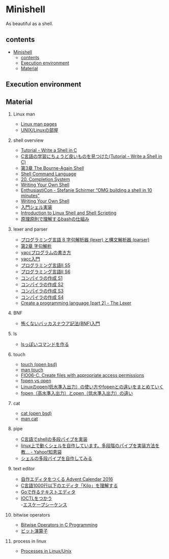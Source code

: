# Minishell

As beautiful as a shell.

## contents

- [Minishell](#minishell)
  - [contents](#contents)
  - [Execution environment](#execution-environment)
  - [Material](#material)

## Execution environment
<!-- 
```shell
Mac OS :Big Sur
$clang -v
Apple clang version 12.0.0 (clang-1200.0.32.28)
Target: x86_64-apple-darwin20.2.0
Thread model: posix
InstalledDir: /Applications/Xcode.app/Contents/Developer/Toolchains/XcodeDefault.xctoolchain/usr/bin

$zsh --version
zsh --version
zsh 5.8 (x86_64-apple-darwin20.0)

$bash --version
bash --version
GNU bash, version 3.2.57(1)-release (x86_64-apple-darwin20)
Copyright (C) 2007 Free Software Foundation, Inc.
```

Implementation environment was adapted to bash. -->

## Material

1. Linux man

     - [Linux man pages](https://linux.die.net/man/)  
     - [UNIX/Linuxの部屋](http://x68000.q-e-d.net/~68user/unix/)

2. shell overview

     - [Tutorial - Write a Shell in C](https://brennan.io/2015/01/16/write-a-shell-in-c/)  
     - [C言語の学習にちょうど良いものを見つけた(Tutorial - Write a Shell in C)](https://diary.shuichi.tech/entry/2017/03/31/225633)  
     - [第3章 The Bourne-Again Shell](http://m-takagi.github.io/aosa-ja/aosa.pdf)  
     - [Shell Command Language](https://pubs.opengroup.org/onlinepubs/009695399/utilities/xcu_chap02.html)  
     - [20. Completion System](http://zsh.sourceforge.net/Doc/Release/Completion-System.html)  
     - [Writing Your Own Shell](https://www.cs.purdue.edu/homes/grr/SystemsProgrammingBook/Book/Chapter5-WritingYourOwnShell.pdf)  
     - [EnthusiastiCon - Stefanie Schirmer “OMG building a shell in 10 minutes”](https://www.youtube.com/watch?v=k6TTj4C0LF0)  
     - [Writing Your Own Shell](https://web2.clarkson.edu/class/cs444/labs/lab01/Writing_Your_Own_Shell.html)  
     - [入門シェル実装](https://www.slideshare.net/yusukesangenya/ss-135407412)  
     - [Introduction to Linux Shell and Shell Scripting](https://www.geeksforgeeks.org/introduction-linux-shell-shell-scripting/)  
     - [原理原則で理解するbashの仕組み](https://qiita.com/tajima_taso/items/149ca77a2401bf9bf026)

3. lexer and parser

    - [プログラミング言語 8 字句解析器 (lexer) と構文解析器 (parser)](https://www.eidos.ic.i.u-tokyo.ac.jp/~tau/lecture/programming_languages/gen/slides/pdf/09-lexer-parser.pdf)  
    - [第2章 字句解析](https://docs.oracle.com/cd/E19620-01/805-5827/lex-6/index.html)  
    - [yaccプログラムの書き方](http://www.momo.cs.okayama-u.ac.jp/~sasakura/jikken/2017/yacc-lex/yacc.pdf)  
    - [yacc入門](https://www.tokumaru.org/yacc/)  
    - [プログラミング言語II S5](http://slis.tsukuba.ac.jp/~nakai.hisashi.gt/2009/PL2/no5.pdf)  
    - [プログラミング言語II S6](http://slis.tsukuba.ac.jp/~nakai.hisashi.gt/2009/PL2/no6.pdf)  
    - [コンパイラの作成 S1](http://slis.tsukuba.ac.jp/~nakai.hisashi.gt/2005/ip2/ulisonly/no1.pdf)  
    - [コンパイラの作成 S2](http://slis.tsukuba.ac.jp/~nakai.hisashi.gt/2005/ip2/ulisonly/no2.pdf)  
    - [コンパイラの作成 S3](http://slis.tsukuba.ac.jp/~nakai.hisashi.gt/2005/ip2/ulisonly/no3.pdf)  
    - [コンパイラの作成 S4](http://slis.tsukuba.ac.jp/~nakai.hisashi.gt/2005/ip2/ulisonly/no4.pdf)
    - [Create a programming language [part 2] - The Lexer](https://www.youtube.com/watch?v=Tfhm0yQ9P8Q&t)

4. BNF
    - [怖くないバッカスナウア記法(BNF)入門](https://qiita.com/h_sakurai/items/3cc328a6db8941ac6336)  

5. ls

    - [lsっぽいコマンドを作る](https://www.mm2d.net/main/prog/linux/)  

6. touch

    - [touch (open bsd)](https://man.openbsd.org/touch.1)
    - [man touch](https://linuxjm.osdn.jp/html/gnumaniak/man1/touch.1.html)  
    - [FIO06-C. Create files with appropriate access permissions](https://wiki.sei.cmu.edu/confluence/display/c/FIO06-C.+Create+files+with+appropriate+access+permissions)  
    - [fopen vs open](https://stackoverflow.com/questions/1658476/c-fopen-vs-open)  
    - [Linuxのopen(低水準入出力）の使い方やfopenとの違いをまとめていく](https://www.toumasu-program.net/entry/2019/09/17/183545)  
    - [fopen（高水準入出力）とopen（低水準入出力）の違い](https://skyjoker.hatenadiary.org/entry/20130102/1357093289)  

7. cat
    - [cat (open bsd)](https://man.openbsd.org/cat.1)  
    - [man cat](https://linuxjm.osdn.jp/html/gnumaniak/man1/cat.1.html)  

8. pipe

     - [C言語でshellの多段パイプを実装](https://www.haya-programming.com/entry/2018/11/08/185349)  
     - [linux上で動くシェルを自作しています。多段階のパイプを実装方法を教... - Yahoo!知恵袋](https://detail.chiebukuro.yahoo.co.jp/qa/question_detail/q1451844474)  
     - [シェルの多段パイプを自作してみる](https://keiorogiken.wordpress.com/2017/12/15/シェルの多段パイプを自作してみる/)  

9. text editor

     - [自作エディタをつくる Advent Calendar 2016](https://qiita.com/tinyco/items/c049e42ee3f93aaedc6e)  
     - [C言語1000行以下のエディタ「Kilo」を理解する](https://news.mynavi.jp/series/kilo/)  
     - [Goで作るテキストエディタ](https://buildersbox.corp-sansan.com/entry/2020/07/29/113000)  
     - [IOCTLをつかう](http://www.mech.tohoku-gakuin.ac.jp/rde/contents/linux/drivers/ioctl.html)  
     -[エスケープシーケンス](https://www.mm2d.net/main/legacy/c/c-06.html)

10. bitwise operators
    - [Bitwise Operators in C Programming](https://www.programiz.com/c-programming/bitwise-operators)
    - [ビット演算子](https://www.javadrive.jp/cstart/ope/index6.html)  

11. process in linux
    - [Processes in Linux/Unix](https://www.geeksforgeeks.org/processes-in-linuxunix/)  